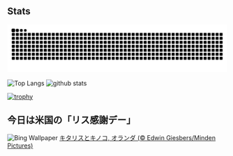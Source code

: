 ## Stats
<picture>
  <source media="(prefers-color-scheme: dark)" srcset="https://raw.githubusercontent.com/ba230t/ba230t/output/github-contribution-grid-snake-dark.svg">
  <source media="(prefers-color-scheme: light)" srcset="https://raw.githubusercontent.com/ba230t/ba230t/output/github-contribution-grid-snake.svg">
  <img alt="github contribution grid snake animation" src="https://raw.githubusercontent.com/ba230t/ba230t/output/github-contribution-grid-snake.svg">
</picture>

<p align="left">
  <img alt="Top Langs" height="150px" src="https://github-readme-stats.vercel.app/api/top-langs/?username=ba230t&layout=compact&theme=transparent" />
  <img alt="github stats" height="150px" src="https://github-readme-stats.vercel.app/api?username=ba230t&theme=transparent" />
</p>

[![trophy](https://github-profile-trophy.vercel.app/?username=ba230t&theme=transparent&column=7)](https://github.com/ryo-ma/github-profile-trophy)


<!-- Bing Wallpaper Start -->
## 今日は米国の「リス感謝デー」
![Bing Wallpaper](https://www.bing.com/th?id=OHR.DutchSquirrel_JA-JP6210839377_1920x1080.jpg&rf=LaDigue_1920x1080.jpg&pid=hp)
[キタリスとキノコ, オランダ (© Edwin Giesbers/Minden Pictures)](https://www.bing.com/search?q=%E3%82%AD%E3%82%BF%E3%83%AA%E3%82%B9&form=hpcapt&filters=HpDate%3a%2220250120_1500%22)
<!-- Bing Wallpaper End -->
